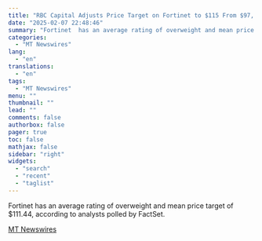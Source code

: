 ```yaml
---
title: "RBC Capital Adjusts Price Target on Fortinet to $115 From $97, Keeps Sector Perform Rating"
date: "2025-02-07 22:48:46"
summary: "Fortinet  has an average rating of overweight and mean price target of $111.44, according to analysts polled by FactSet."
categories:
  - "MT Newswires"
lang:
  - "en"
translations:
  - "en"
tags:
  - "MT Newswires"
menu: ""
thumbnail: ""
lead: ""
comments: false
authorbox: false
pager: true
toc: false
mathjax: false
sidebar: "right"
widgets:
  - "search"
  - "recent"
  - "taglist"
---
```


Fortinet has an average rating of overweight and mean price target of $111.44, according to analysts polled by FactSet.

[MT Newswires](https://www.tradingview.com/news/mtnewswires.com:20250207:A3312609:0/)
